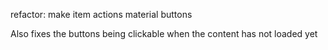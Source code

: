 refactor: make item actions material buttons

Also fixes the buttons being clickable when the content has not loaded yet
